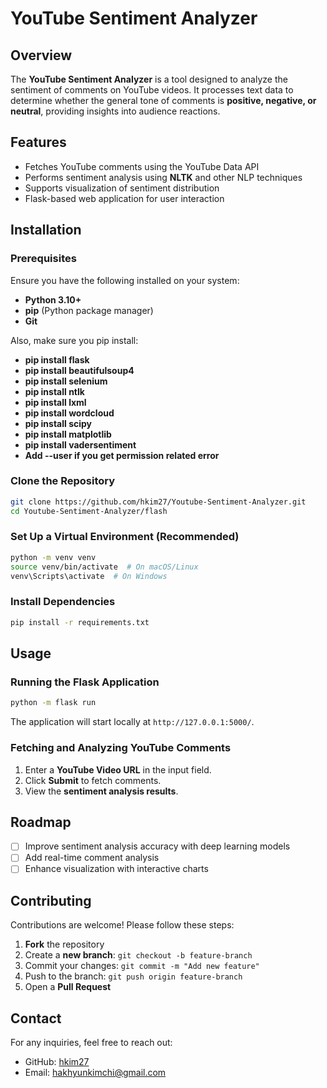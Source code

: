 # YouTube Sentiment Analyzer

## Overview
The **YouTube Sentiment Analyzer** is a tool designed to analyze the sentiment of comments on YouTube videos. It processes text data to determine whether the general tone of comments is **positive, negative, or neutral**, providing insights into audience reactions.

## Features
- Fetches YouTube comments using the YouTube Data API
- Performs sentiment analysis using **NLTK** and other NLP techniques
- Supports visualization of sentiment distribution
- Flask-based web application for user interaction

## Installation

### Prerequisites
Ensure you have the following installed on your system:
- **Python 3.10+**
- **pip** (Python package manager)
- **Git**

Also, make sure you pip install:
- **pip install flask**
- **pip install beautifulsoup4**
- **pip install selenium**
- **pip install ntlk**
- **pip install lxml**
- **pip install wordcloud**
- **pip install scipy**
- **pip install matplotlib**
- **pip install vadersentiment**
- **Add --user if you get permission related error**

### Clone the Repository
```sh
git clone https://github.com/hkim27/Youtube-Sentiment-Analyzer.git
cd Youtube-Sentiment-Analyzer/flash
```

### Set Up a Virtual Environment (Recommended)
```sh
python -m venv venv
source venv/bin/activate  # On macOS/Linux
venv\Scripts\activate  # On Windows
```

### Install Dependencies
```sh
pip install -r requirements.txt
```

## Usage

### Running the Flask Application
```sh
python -m flask run
```
The application will start locally at `http://127.0.0.1:5000/`.

### Fetching and Analyzing YouTube Comments
1. Enter a **YouTube Video URL** in the input field.
2. Click **Submit** to fetch comments.
3. View the **sentiment analysis results**.

## Roadmap
- [ ] Improve sentiment analysis accuracy with deep learning models
- [ ] Add real-time comment analysis
- [ ] Enhance visualization with interactive charts

## Contributing
Contributions are welcome! Please follow these steps:
1. **Fork** the repository
2. Create a **new branch**: `git checkout -b feature-branch`
3. Commit your changes: `git commit -m "Add new feature"`
4. Push to the branch: `git push origin feature-branch`
5. Open a **Pull Request**

## Contact
For any inquiries, feel free to reach out:
- GitHub: [hkim27](https://github.com/hkim27)
- Email: hakhyunkimchi@gmail.com 

